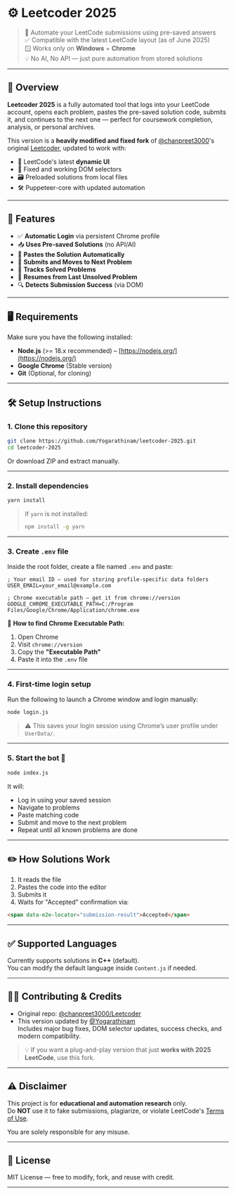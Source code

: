 # ⚙️ Leetcoder 2025

> 🧠 Automate your LeetCode submissions using pre-saved answers  
> ✅ Compatible with the latest LeetCode layout (as of June 2025)  
> 🪟 Works only on **Windows** + **Chrome**  
> 💡 No AI, No API — just pure automation from stored solutions

---

## 📌 Overview

**Leetcoder 2025** is a fully automated tool that logs into your LeetCode account, opens each problem, pastes the pre-saved solution code, submits it, and continues to the next one — perfect for coursework completion, analysis, or personal archives.

This version is a **heavily modified and fixed fork** of [@chanpreet3000](https://github.com/chanpreet3000)'s original [Leetcoder](https://github.com/chanpreet3000/Leetcoder), updated to work with:

- 🔄 LeetCode's latest **dynamic UI**
- 🧩 Fixed and working DOM selectors
- 🗃️ Preloaded solutions from local files
- 🛠️ Puppeteer-core with updated automation

---

## 📁 Features

- ✅ **Automatic Login** via persistent Chrome profile  
- 📥 **Uses Pre-saved Solutions** (no API/AI)  
- 🧠 **Pastes the Solution Automatically**  
- 🚀 **Submits and Moves to Next Problem**  
- 📝 **Tracks Solved Problems**  
- 🔁 **Resumes from Last Unsolved Problem**  
- 🔍 **Detects Submission Success** (via DOM)

---

## 🖥️ Requirements

Make sure you have the following installed:

- **Node.js** (>= 18.x recommended) – [https://nodejs.org/](https://nodejs.org/)  
- **Google Chrome** (Stable version)  
- **Git** (Optional, for cloning)

---

## 🛠️ Setup Instructions

### 1. Clone this repository

```bash
git clone https://github.com/Yogarathinam/leetcoder-2025.git
cd leetcoder-2025
```

Or download ZIP and extract manually.

---

### 2. Install dependencies

```bash
yarn install
```

> If `yarn` is not installed:
>
> ```bash
> npm install -g yarn
> ```

---

### 3. Create `.env` file

Inside the root folder, create a file named `.env` and paste:

```env
; Your email ID — used for storing profile-specific data folders
USER_EMAIL=your_email@example.com

; Chrome executable path — get it from chrome://version
GOOGLE_CHROME_EXECUTABLE_PATH=C:/Program Files/Google/Chrome/Application/chrome.exe
```

📌 **How to find Chrome Executable Path:**

1. Open Chrome  
2. Visit `chrome://version`  
3. Copy the **"Executable Path"**  
4. Paste it into the `.env` file

---

### 4. First-time login setup

Run the following to launch a Chrome window and login manually:

```bash
node login.js
```

> ⚠️ This saves your login session using Chrome’s user profile under `UserData/`.

---

### 5. Start the bot 🚀

```bash
node index.js
```

It will:

- Log in using your saved session  
- Navigate to problems  
- Paste matching code  
- Submit and move to the next problem  
- Repeat until all known problems are done

---



## ✏️ How Solutions Work

1. It reads the file  
2. Pastes the code into the editor  
3. Submits it  
4. Waits for "Accepted" confirmation via:

```html
<span data-e2e-locator="submission-result">Accepted</span>
```

---

## ✅ Supported Languages

Currently supports solutions in **C++** (default).  
You can modify the default language inside `Content.js` if needed.

---

## 🧑‍💻 Contributing & Credits

- Original repo: [@chanpreet3000/Leetcoder](https://github.com/chanpreet3000/Leetcoder)  
- This version updated by [@Yogarathinam](https://github.com/Yogarathinam)  
  Includes major bug fixes, DOM selector updates, success checks, and modern compatibility.

> 💡 If you want a plug-and-play version that just **works with 2025 LeetCode**, use this fork.

---

## ⚠️ Disclaimer

This project is for **educational and automation research** only.  
Do **NOT** use it to fake submissions, plagiarize, or violate LeetCode's [Terms of Use](https://leetcode.com/terms/).

You are solely responsible for any misuse.

---

## 🧾 License

MIT License — free to modify, fork, and reuse with credit.

---
